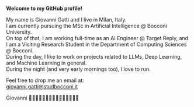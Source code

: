 **Welcome to my GitHub profile!**

My name is Giovanni Gatti and I live in Milan, Italy.\
I am currently pursuing the MSc in Artificial Intelligence @ Bocconi University.\
On top of that, I am working full-time as an AI Engineer @ Target Reply, and I am a Visiting Research Student in the Department of Computing Sciences @ Bocconi.\
During the day, I like to work on projects related to LLMs, Deep Learning, and Machine Learning in general.\
During the night (and very early mornings too), I love to run.

Feel free to drop me an email at:\
giovanni.gatti@studbocconi.it

Giovanni
🏄🏻‍♂️⛹🏻‍♂️🤸🏻‍♂️🏊🏻‍♂️🏃🏻‍♂️

<!---
GitGiova/GitGiova is a ✨ special ✨ repository because its `README.md` (this file) appears on your GitHub profile.
You can click the Preview link to take a look at your changes.
--->
